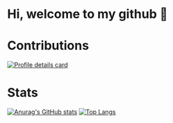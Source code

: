 # Hi, welcome to my github 👋

# Contributions

[![Profile details card](https://github-profile-summary-cards.vercel.app/api/cards/profile-details?username=Natu-ja)]()

# Stats

[![Anurag's GitHub stats](https://github-readme-stats.vercel.app/api?username=Natu-ja)](https://github.com/anuraghazra/github-readme-stats)
[![Top Langs](https://github-readme-stats.vercel.app/api/top-langs/?username=Natu-ja)](https://github.com/anuraghazra/github-readme-stats)
